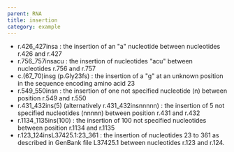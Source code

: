 ```yaml
---
parent: RNA
title: insertion
category: example
---
```


*	r.426\_427insa
	: the insertion of an "a" nucleotide between nucleotides r.426 and r.427 
*	r.756\_757insacu
	: the insertion of nucleotides "acu" between nucleotides r.756 and r.757
*	c.(67\_70)insg (p.Gly23fs)
	: the insertion of a "g" at an unknown position in the sequence encoding amino acid 23
*	r.549\_550insn 
	: the insertion of one not specified nucleotide (n) between position r.549 and r.550
*	r.431\_432ins(5) (alternatively r.431\_432insnnnnn)
	: the insertion of 5 not specified nucleotides (nnnnn) between position r.431 and r.432
*	r.1134\_1135ins(100)
	: the insertion of 100 not specified nucleotides between position r.1134 and r.1135
*	r.123\_124insL37425.1:23\_361
	:  the insertion of nucleotides 23 to 361 as described in GenBank file L37425.1 between nucleotides r.123 and r.124. 
